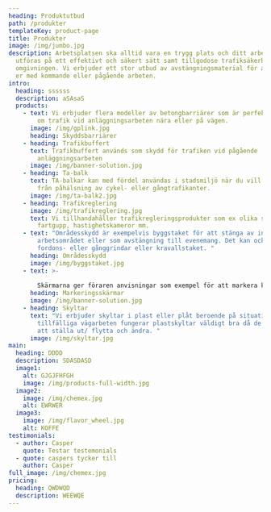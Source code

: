 ```yaml
---
heading: Produktutbud
path: /produkter
templateKey: product-page
title: Produkter
image: /img/jumbo.jpg
description: Arbetsplatsen ska alltid vara en trygg plats och ditt arbete ska
  utföras på ett effektivt och säkert sätt samt tillgodose trafiksäkerhet för
  omgivningen. Vi erbjuder ett stor utbud av avstängningsmaterial för att hjälpa
  er med kommande eller pågående arbeten.
intro:
  heading: ssssss
  description: aSAsaS
  products:
    - text: Vi erbjuder flera modeller av betongbarriärer som är perfekt för att leda
        om trafik vid anläggningsarbeten nära eller på vägen.
      image: /img/gplink.jpg
      heading: Skyddsbarriärer
    - heading: Trafikbuffert
      text: Trafikbuffert används som skydd för trafiken vid pågående
        anläggningsarbeten
      image: /img/banner-solution.jpg
    - heading: Ta-balk
      text: TA-balkar kan med fördel användas i stadsmiljö när du vill skydda schakt
        från påhälsning av cykel- eller gångtrafikanter.
      image: /img/ta-balk2.jpg
    - heading: Trafikreglering
      image: /img/trafikreglering.jpg
      text: Vi tillhandahåller trafikregleringsprodukter som ex olika skyttelsignaler,
        fartgupp, hastighetskameror mm.
    - text: "Områdesskydd är exempelvis byggstaket för att stänga av in till
        arbetsområdet eller som avstängning till evenemang. Det kan också vara
        fordons- eller gånggrindar eller kravallstaket. "
      heading: Områdesskydd
      image: /img/byggstaket.jpg
    - text: >-
        
        Skärmarna ger föraren anvisningar som exempel för att markera kurvor och vägskäl.
      heading: Markeringsskärmar
      image: /img/banner-solution.jpg
    - heading: Skyltar
      text: "Vi erbjuder skyltar i plast eller plåt beroende på situation. För
        tillfälliga vägarbeten fungerar plastskyltar väldigt bra då de är lätta
        att ställa ut/ flytta och ändra. "
      image: /img/skyltar.jpg
main:
  heading: DDDD
  description: SDASDASD
  image1:
    alt: GJGJFHFGH
    image: /img/products-full-width.jpg
  image2:
    image: /img/chemex.jpg
    alt: EWRWER
  image3:
    image: /img/flavor_wheel.jpg
    alt: KOFFE
testimonials:
  - author: Casper
    quote: Testar testemonials
  - quote: caspers tycker till
    author: Casper
full_image: /img/chemex.jpg
pricing:
  heading: QWDWQD
  description: WEEWQE
---
```

